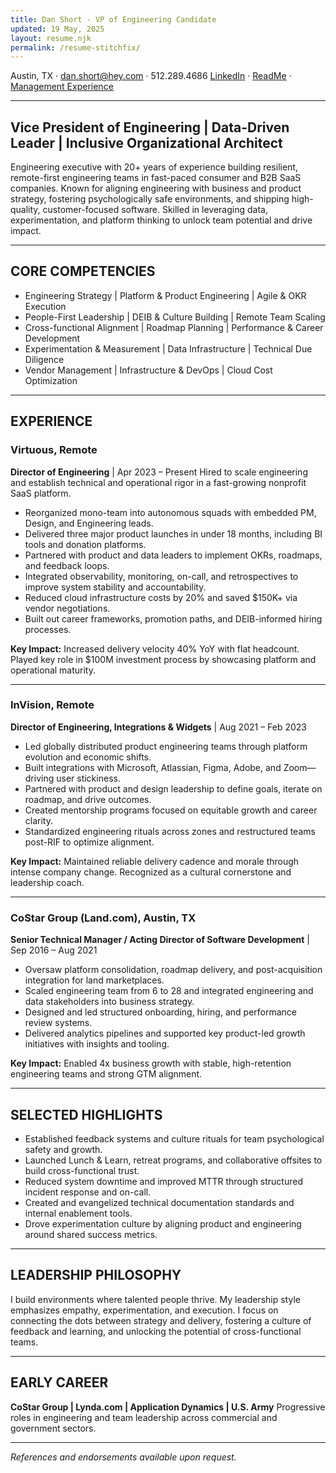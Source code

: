 ```yaml
---
title: Dan Short - VP of Engineering Candidate
updated: 19 May, 2025
layout: resume.njk
permalink: /resume-stitchfix/
---
```



Austin, TX · dan.short@hey.com · 512.289.4686
[LinkedIn](https://linkedin.com/in/danshort) · [ReadMe](https://readme.dansshorts.com) · [Management Experience](https://readme.dansshorts.com/management)

---

## Vice President of Engineering | Data-Driven Leader | Inclusive Organizational Architect

Engineering executive with 20+ years of experience building resilient, remote-first engineering teams in fast-paced consumer and B2B SaaS companies. Known for aligning engineering with business and product strategy, fostering psychologically safe environments, and shipping high-quality, customer-focused software. Skilled in leveraging data, experimentation, and platform thinking to unlock team potential and drive impact.

---

## CORE COMPETENCIES
- Engineering Strategy | Platform & Product Engineering | Agile & OKR Execution
- People-First Leadership | DEIB & Culture Building | Remote Team Scaling
- Cross-functional Alignment | Roadmap Planning | Performance & Career Development
- Experimentation & Measurement | Data Infrastructure | Technical Due Diligence
- Vendor Management | Infrastructure & DevOps | Cloud Cost Optimization

---

## EXPERIENCE

### Virtuous, Remote
**Director of Engineering** | Apr 2023 – Present
Hired to scale engineering and establish technical and operational rigor in a fast-growing nonprofit SaaS platform.
- Reorganized mono-team into autonomous squads with embedded PM, Design, and Engineering leads.
- Delivered three major product launches in under 18 months, including BI tools and donation platforms.
- Partnered with product and data leaders to implement OKRs, roadmaps, and feedback loops.
- Integrated observability, monitoring, on-call, and retrospectives to improve system stability and accountability.
- Reduced cloud infrastructure costs by 20% and saved $150K+ via vendor negotiations.
- Built out career frameworks, promotion paths, and DEIB-informed hiring processes.

**Key Impact:** Increased delivery velocity 40% YoY with flat headcount. Played key role in $100M investment process by showcasing platform and operational maturity.

---

### InVision, Remote
**Director of Engineering, Integrations & Widgets** | Aug 2021 – Feb 2023

- Led globally distributed product engineering teams through platform evolution and economic shifts.
- Built integrations with Microsoft, Atlassian, Figma, Adobe, and Zoom—driving user stickiness.
- Partnered with product and design leadership to define goals, iterate on roadmap, and drive outcomes.
- Created mentorship programs focused on equitable growth and career clarity.
- Standardized engineering rituals across zones and restructured teams post-RIF to optimize alignment.

**Key Impact:** Maintained reliable delivery cadence and morale through intense company change. Recognized as a cultural cornerstone and leadership coach.

---

### CoStar Group (Land.com), Austin, TX
**Senior Technical Manager / Acting Director of Software Development** | Sep 2016 – Aug 2021

- Oversaw platform consolidation, roadmap delivery, and post-acquisition integration for land marketplaces.
- Scaled engineering team from 6 to 28 and integrated engineering and data stakeholders into business strategy.
- Designed and led structured onboarding, hiring, and performance review systems.
- Delivered analytics pipelines and supported key product-led growth initiatives with insights and tooling.

**Key Impact:** Enabled 4x business growth with stable, high-retention engineering teams and strong GTM alignment.

---

## SELECTED HIGHLIGHTS
- Established feedback systems and culture rituals for team psychological safety and growth.
- Launched Lunch & Learn, retreat programs, and collaborative offsites to build cross-functional trust.
- Reduced system downtime and improved MTTR through structured incident response and on-call.
- Created and evangelized technical documentation standards and internal enablement tools.
- Drove experimentation culture by aligning product and engineering around shared success metrics.

---

## LEADERSHIP PHILOSOPHY
I build environments where talented people thrive. My leadership style emphasizes empathy, experimentation, and execution. I focus on connecting the dots between strategy and delivery, fostering a culture of feedback and learning, and unlocking the potential of cross-functional teams.

---

## EARLY CAREER
**CoStar Group | Lynda.com | Application Dynamics | U.S. Army**
Progressive roles in engineering and team leadership across commercial and government sectors.

---

*References and endorsements available upon request.*